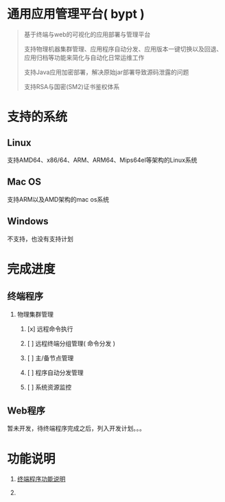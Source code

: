 # 通用应用管理平台( bypt )

> 基于终端与web的可视化的应用部署与管理平台
> 
> 支持物理机器集群管理、应用程序自动分发、应用版本一键切换以及回退、应用归档等功能来简化与自动化日常运维工作
> 
> 支持Java应用加密部署，解决原始jar部署导致源码泄露的问题
> 
> 支持RSA与国密(SM2)证书鉴权体系

# 

# 支持的系统

## Linux

支持AMD64、x86/64、ARM、ARM64、Mips64el等架构的Linux系统

## Mac OS

支持ARM以及AMD架构的mac os系统

## Windows

不支持，也没有支持计划



# 完成进度

## 终端程序

1. 物理集群管理
   
   1. [x] 远程命令执行
   
   2. [ ] 远程终端分组管理( 命令分发 )
   
   3. [ ] 主/备节点管理
   
   4. [ ] 程序自动分发管理 
   
   5. [ ] 系统资源监控

## Web程序

暂未开发，待终端程序完成之后，列入开发计划。。。



# 功能说明

1. [终端程序功能说明](../terminal-client)

2. 
